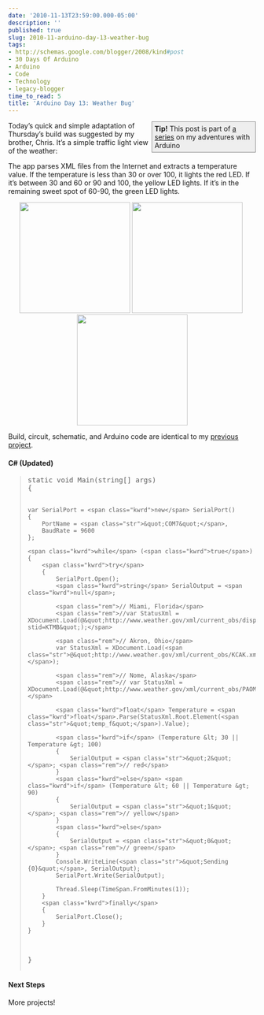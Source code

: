 ```yaml
---
date: '2010-11-13T23:59:00.000-05:00'
description: ''
published: true
slug: 2010-11-arduino-day-13-weather-bug
tags:
- http://schemas.google.com/blogger/2008/kind#post
- 30 Days Of Arduino
- Arduino
- Code
- Technology
- legacy-blogger
time_to_read: 5
title: 'Arduino Day 13: Weather Bug'
---
```


<div style="border-bottom: #888 1px solid; border-left: #888 1px solid; padding-bottom: 5px; background-color: #eee; margin: 0px auto; padding-left: 5px; width: 200px; padding-right: 5px; float: right; border-top: #888 1px solid; border-right: #888 1px solid; padding-top: 5px;"><strong>Tip!</strong> This post is part of <a href="http://blog.wassupy.com/search/label/30%20Days%20Of%20Arduino">a series</a> on my adventures with Arduino</div>  <p>Today’s quick and simple adaptation of Thursday’s build was suggested by my brother, Chris. It’s a simple traffic light view of the weather:</p>  <p>The app parses XML files from the Internet and extracts a temperature value. If the temperature is less than 30 or over 100, it lights the red LED. If it’s between 30 and 60 or 90 and 100, the yellow LED lights. If it’s in the remaining sweet spot of 60-90, the green LED lights.</p>  <p align="center"><img src="http://lh5.ggpht.com/_IKD9WtY5kxU/TN9ximln43I/AAAAAAAABQE/dfLrdPGk9X0/IMAG0772%5B7%5D.jpg?imgmax=800" width="225" />&#160;<img src="http://lh6.ggpht.com/_IKD9WtY5kxU/TN9xjI6uCII/AAAAAAAABP8/6JztMLwd7x0/IMAG0773%5B4%5D.jpg?imgmax=800" width="225" />&#160;<img src="http://lh3.ggpht.com/_IKD9WtY5kxU/TN9xjW8iXgI/AAAAAAAABQA/uvUYaqFmiw8/IMAG0774%5B4%5D.jpg?imgmax=800" width="225" /></p>  <p>Build, circuit, schematic, and Arduino code are identical to my <a href="http://blog.wassupy.com/2010/11/arduino-day-11-extreme-feedback-for.html" target="_blank">previous project</a>.</p>  <h4>C# (Updated)</h4>  <blockquote>   <pre class="csharpcode"><span class="kwrd">static</span> <span class="kwrd">void</span> Main(<span class="kwrd">string</span>[] args)
{

    var SerialPort = <span class="kwrd">new</span> SerialPort()
    {
        PortName = <span class="str">&quot;COM7&quot;</span>,
        BaudRate = 9600
    };

    <span class="kwrd">while</span> (<span class="kwrd">true</span>)
    {
        <span class="kwrd">try</span>
        {
            SerialPort.Open();
            <span class="kwrd">string</span> SerialOutput = <span class="kwrd">null</span>;

            <span class="rem">// Miami, Florida</span>
            <span class="rem">//var StatusXml = XDocument.Load(@&quot;http://www.weather.gov/xml/current_obs/display.php?stid=KTMB&quot;);</span>

            <span class="rem">// Akron, Ohio</span>
            var StatusXml = XDocument.Load(<span class="str">@&quot;http://www.weather.gov/xml/current_obs/KCAK.xml&quot;</span>);

            <span class="rem">// Nome, Alaska</span>
            <span class="rem">// var StatusXml = XDocument.Load(@&quot;http://www.weather.gov/xml/current_obs/PAOM.xml&quot;);</span>

            <span class="kwrd">float</span> Temperature = <span class="kwrd">float</span>.Parse(StatusXml.Root.Element(<span class="str">&quot;temp_f&quot;</span>).Value);

            <span class="kwrd">if</span> (Temperature &lt; 30 || Temperature &gt; 100)
            {
                SerialOutput = <span class="str">&quot;2&quot;</span>; <span class="rem">// red</span>
            }
            <span class="kwrd">else</span> <span class="kwrd">if</span> (Temperature &lt; 60 || Temperature &gt; 90)
            {
                SerialOutput = <span class="str">&quot;1&quot;</span>; <span class="rem">// yellow</span>
            }
            <span class="kwrd">else</span>
            {
                SerialOutput = <span class="str">&quot;0&quot;</span>; <span class="rem">// green</span>
            }
            Console.WriteLine(<span class="str">&quot;Sending {0}&quot;</span>, SerialOutput);
            SerialPort.Write(SerialOutput);

            Thread.Sleep(TimeSpan.FromMinutes(1));
        }
        <span class="kwrd">finally</span>
        {
            SerialPort.Close();
        }
    }
}</pre>
</blockquote>

<h4>Next Steps</h4>

<p>More projects!</p>